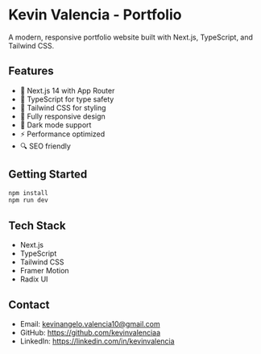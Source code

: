 # Kevin Valencia - Portfolio

A modern, responsive portfolio website built with Next.js, TypeScript, and Tailwind CSS.

## Features

- 🚀 Next.js 14 with App Router
- 💎 TypeScript for type safety
- 🎨 Tailwind CSS for styling
- 📱 Fully responsive design
- 🌙 Dark mode support
- ⚡ Performance optimized
- 🔍 SEO friendly

## Getting Started

```bash
npm install
npm run dev
```

## Tech Stack

- Next.js
- TypeScript
- Tailwind CSS
- Framer Motion
- Radix UI

## Contact

- Email: kevinangelo.valencia10@gmail.com
- GitHub: https://github.com/kevinvalenciaa
- LinkedIn: https://linkedin.com/in/kevinvalencia
